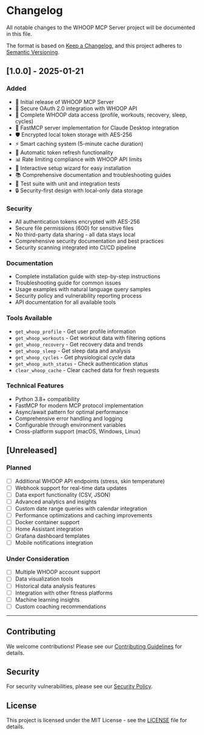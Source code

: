# Changelog

All notable changes to the WHOOP MCP Server project will be documented in this file.

The format is based on [Keep a Changelog](https://keepachangelog.com/en/1.0.0/),
and this project adheres to [Semantic Versioning](https://semver.org/spec/v2.0.0.html).

## [1.0.0] - 2025-01-21

### Added
- 🎉 Initial release of WHOOP MCP Server
- 🔐 Secure OAuth 2.0 integration with WHOOP API
- 🏃 Complete WHOOP data access (profile, workouts, recovery, sleep, cycles)
- 🤖 FastMCP server implementation for Claude Desktop integration
- 🛡️ Encrypted local token storage with AES-256
- ⚡ Smart caching system (5-minute cache duration)
- 🔄 Automatic token refresh functionality
- 📊 Rate limiting compliance with WHOOP API limits
- 🔧 Interactive setup wizard for easy installation
- 📚 Comprehensive documentation and troubleshooting guides
- 🧪 Test suite with unit and integration tests
- 🔒 Security-first design with local-only data storage

### Security
- All authentication tokens encrypted with AES-256
- Secure file permissions (600) for sensitive files
- No third-party data sharing - all data stays local
- Comprehensive security documentation and best practices
- Security scanning integrated into CI/CD pipeline

### Documentation
- Complete installation guide with step-by-step instructions
- Troubleshooting guide for common issues
- Usage examples with natural language query samples
- Security policy and vulnerability reporting process
- API documentation for all available tools

### Tools Available
- `get_whoop_profile` - Get user profile information
- `get_whoop_workouts` - Get workout data with filtering options
- `get_whoop_recovery` - Get recovery data and trends
- `get_whoop_sleep` - Get sleep data and analysis
- `get_whoop_cycles` - Get physiological cycle data
- `get_whoop_auth_status` - Check authentication status
- `clear_whoop_cache` - Clear cached data for fresh requests

### Technical Features
- Python 3.8+ compatibility
- FastMCP for modern MCP protocol implementation
- Async/await pattern for optimal performance
- Comprehensive error handling and logging
- Configurable through environment variables
- Cross-platform support (macOS, Windows, Linux)

## [Unreleased]

### Planned
- [ ] Additional WHOOP API endpoints (stress, skin temperature)
- [ ] Webhook support for real-time data updates
- [ ] Data export functionality (CSV, JSON)
- [ ] Advanced analytics and insights
- [ ] Custom date range queries with calendar integration
- [ ] Performance optimizations and caching improvements
- [ ] Docker container support
- [ ] Home Assistant integration
- [ ] Grafana dashboard templates
- [ ] Mobile notifications integration

### Under Consideration
- [ ] Multiple WHOOP account support
- [ ] Data visualization tools
- [ ] Historical data analysis features
- [ ] Integration with other fitness platforms
- [ ] Machine learning insights
- [ ] Custom coaching recommendations

---

## Contributing

We welcome contributions! Please see our [Contributing Guidelines](CONTRIBUTING.md) for details.

## Security

For security vulnerabilities, please see our [Security Policy](SECURITY.md).

## License

This project is licensed under the MIT License - see the [LICENSE](LICENSE) file for details.